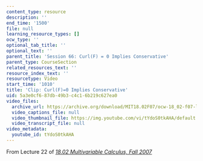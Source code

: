 ```yaml
---
content_type: resource
description: ''
end_time: '1500'
file: null
learning_resource_types: []
ocw_type: ''
optional_tab_title: ''
optional_text: ''
parent_title: 'Session 66: Curl(F) = 0 Implies Conservative'
parent_type: CourseSection
related_resources_text: ''
resource_index_text: ''
resourcetype: Video
start_time: '1010'
title: 'Clip: Curl(F)=0 Implies Conservative'
uid: 5a3e0cf6-87db-49b3-c4c1-6b219c627ea0
video_files:
  archive_url: https://archive.org/download/MIT18.02F07/ocw-18_02-f07-lec22_300k.mp4
  video_captions_file: null
  video_thumbnail_file: https://img.youtube.com/vi/tYdoS0tkAHA/default.jpg
  video_transcript_file: null
video_metadata:
  youtube_id: tYdoS0tkAHA
---
```


From Lecture 22 of [_18.02 Multivariable Calculus, Fall 2007_](/courses/18-02-multivariable-calculus-fall-2007/video_galleries/video-lectures)



